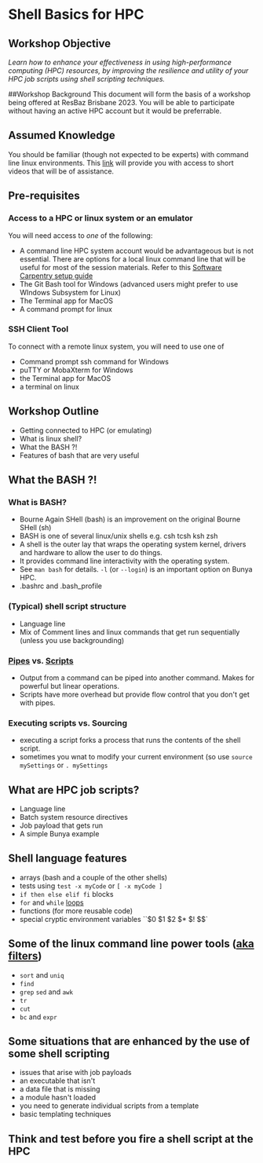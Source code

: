 # Shell Basics for HPC

## Workshop Objective
_Learn how to enhance your effectiveness in using high-performance computing (HPC) resources, by improving the resilience and utility of your HPC job scripts using shell scripting techniques._

##Workshop Background
This document will form the basis of a workshop being offered at ResBaz Brisbane 2023.
You will be able to participate without having an active HPC account but it would be preferrable.

## Assumed Knowledge
You should be familiar (though not expected to be experts) with command line linux environments. 
This [link](https://github.com/UQ-RCC/hpc-docs/blob/main/guides/Bunya-User-Guide.md#general-hpc-information) will provide you with access to short videos that will be of assistance.

## Pre-requisites

### Access to a HPC or linux system or an emulator

You will need access to _one_ of the following:
* A command line HPC system account would be advantageous but is not essential.
There are options for a local linux command line that will be useful for most of the session materials.
Refer to this [Software Carpentry setup guide](https://carpentries.github.io/workshop-template/install_instructions/#the-bash-shell)
* The Git Bash tool for Windows (advanced users might prefer to use WIndows Subsystem for Linux)   
* The Terminal app for MacOS
* A command prompt for linux

### SSH Client Tool

To connect with a remote linux system, you will need to use one of  
* Command prompt ssh command for Windows
* puTTY or MobaXterm for Windows
* the Terminal app for MacOS
* a terminal on linux

## Workshop Outline

- Getting connected to HPC (or emulating)
- What is linux shell?
- What the BASH ?!
- Features of bash that are very useful

## What the BASH ?!
### What is BASH?
* Bourne Again SHell (bash) is an improvement on the original Bourne SHell (sh)
* BASH is one of several linux/unix shells e.g. csh tcsh ksh zsh
* A shell is the outer lay that wraps the operating system kernel, drivers and hardware to allow the user to do things.
* It provides command line interactivity with the operating system. 
* See ``man bash`` for details. ``-l`` (or ``--login``) is an important option on Bunya HPC.
* .bashrc and .bash_profile

### (Typical) shell script structure
* Language line
* Mix of Comment lines and linux commands that get run sequentially (unless you use backgrounding)

### [Pipes](https://swcarpentry.github.io/shell-novice/04-pipefilter.html) vs. [Scripts](https://swcarpentry.github.io/shell-novice/06-script.html)
* Output from a command can be piped into another command. Makes for powerful but linear operations.
* Scripts have more overhead but provide flow control that you don't get with pipes.
  
### Executing scripts vs. Sourcing
* executing a script forks a process that runs the contents of the shell script.
* sometimes you wnat to modify your current environment (so use ``source mySettings`` or ``. mySettings``

## What are HPC job scripts?
* Language line
* Batch system resource directives
* Job payload that gets run
* A simple Bunya example

## Shell language features
* arrays (bash and a couple of the other shells)
* tests  using ``test -x myCode`` or ``[ -x myCode ]`` 
* ``if then else elif fi`` blocks
* ``for`` and ``while`` [loops](https://swcarpentry.github.io/shell-novice/05-loop.html)
* functions (for more reusable code)
* special cryptic environment variables ``$0 $1 $2 $* $! $$` 

## Some of the linux command line power tools ([aka filters](https://swcarpentry.github.io/shell-novice/04-pipefilter.html))
* ``sort`` and ``uniq``
* ``find``
* ``grep`` ``sed`` and ``awk``
* ``tr``
* ``cut``
* ``bc`` and ``expr``

## Some situations that are enhanced by the use of some shell scripting
  * issues that arise with job payloads
  * an executable that isn't
  * a data file that is missing
  * a module hasn't loaded
  * you need to generate individual scripts from a template
  * basic templating techniques

## Think and test before you fire a shell script at the HPC 

